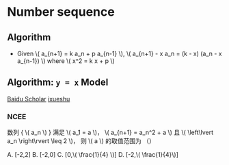 # Number sequence

## Algorithm

+ Given \\( a_{n+1} = k a_n + p a_{n-1} \\), \\( a_{n+1} - x a_n = (k - x) (a_n - x a_{n-1}) \\) where \\( x^2 = k x + p \\)

## Algorithm: `y = x` Model

[Baidu Scholar](https://web.archive.org/web/20210111115001/https://xueshu.baidu.com/usercenter/paper/show?paperid=1k6y0j30tp4t0pb0gp1k0e30mv292076&site=xueshu_se)
[ixueshu](https://web.archive.org/web/20210111115140/https://www.ixueshu.com/document/e593e93b446046f386b00900c86b1678318947a18e7f9386.html)

### NCEE

数列 { \\( a_n \\) } 满足 \\( a_1 = a \\)， \\( a_{n+1} = a_n^2 + a \\) 且 \\( \left\lvert a_n \right\rvert \leq 2 \\)， 则 \\( a \\) 的取值范围为 （）

A. \[-2,2\] B. \[-2,0\] C. \[0,\\( \frac{1}{4} \\)\] D. \[-2,\\( \frac{1}{4}\\)\]
